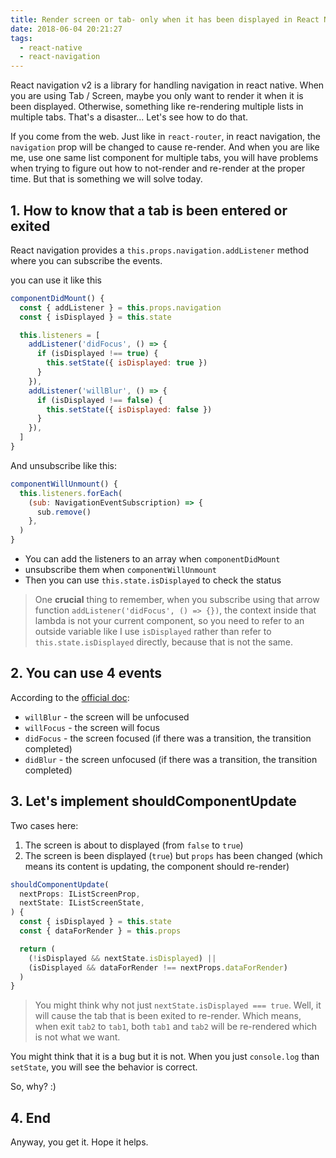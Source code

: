 ```yaml
---
title: Render screen or tab- only when it has been displayed in React Navigation v2
date: 2018-06-04 20:21:27
tags:
  - react-native
  - react-navigation
---
```


React navigation v2 is a library for handling navigation in react native. When you are using Tab / Screen, maybe you only want to render it when it is been displayed. Otherwise, something like re-rendering multiple lists in multiple tabs. That's a disaster... Let's see how to do that.

<!--more-->

If you come from the web. Just like in `react-router`, in react navigation, the `navigation` prop will be changed to cause re-render. And when you are like me, use one same list component for multiple tabs, you will have problems when trying to figure out how to not-render and re-render at the proper time. But that is something we will solve today.

## 1. How to know that a tab is been entered or exited

React navigation provides a `this.props.navigation.addListener` method where you can subscribe the events.

you can use it like this

```javascript
componentDidMount() {
  const { addListener } = this.props.navigation
  const { isDisplayed } = this.state

  this.listeners = [
    addListener('didFocus', () => {
      if (isDisplayed !== true) {
        this.setState({ isDisplayed: true })
      }
    }),
    addListener('willBlur', () => {
      if (isDisplayed !== false) {
        this.setState({ isDisplayed: false })
      }
    }),
  ]
}
```

And unsubscribe like this:

```javascript
componentWillUnmount() {
  this.listeners.forEach(
    (sub: NavigationEventSubscription) => {
      sub.remove()
    },
  )
}
```

- You can add the listeners to an array when `componentDidMount`
- unsubscribe them when `componentWillUnmount`
- Then you can use `this.state.isDisplayed` to check the status

> One **crucial** thing to remember, when you subscribe using that arrow function `addListener('didFocus', () => {})`, the context inside that lambda is not your current component, so you need to refer to an outside variable like I use `isDisplayed` rather than refer to `this.state.isDisplayed` directly, because that is not the same.

## 2. You can use 4 events

According to the [official doc](https://reactnavigation.org/docs/en/navigation-prop.html#addlistener-subscribe-to-updates-to-navigation-lifecycle):

- `willBlur` - the screen will be unfocused
- `willFocus` - the screen will focus
- `didFocus` - the screen focused (if there was a transition, the transition completed)
- `didBlur` - the screen unfocused (if there was a transition, the transition completed)

## 3. Let's implement shouldComponentUpdate

Two cases here:

1. The screen is about to displayed (from `false` to `true`)
2. The screen is been displayed (`true`) but `props` has been changed (which means its content is updating, the component should re-render)

```javascript
shouldComponentUpdate(
  nextProps: IListScreenProp,
  nextState: IListScreenState,
) {
  const { isDisplayed } = this.state
  const { dataForRender } = this.props

  return (
    (!isDisplayed && nextState.isDisplayed) ||
    (isDisplayed && dataForRender !== nextProps.dataForRender)
  )
}
```

> You might think why not just `nextState.isDisplayed === true`. Well, it will cause the tab that is been exited to re-render. Which means, when exit `tab2` to `tab1`, both `tab1` and `tab2` will be re-rendered which is not what we want.

You might think that it is a bug but it is not. When you just `console.log` than `setState`, you will see the behavior is correct.

So, why? :)

## 4. End

Anyway, you get it. Hope it helps.
